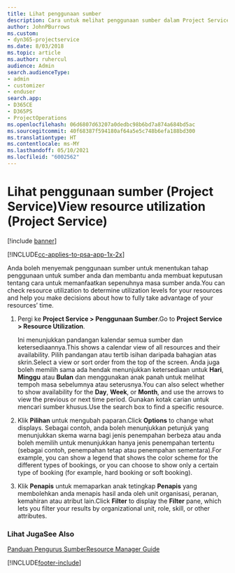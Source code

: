 ```yaml
---
title: Lihat penggunaan sumber
description: Cara untuk melihat penggunaan sumber dalam Project Service
author: JohnPBurrows
ms.custom:
- dyn365-projectservice
ms.date: 8/03/2018
ms.topic: article
ms.author: ruhercul
audience: Admin
search.audienceType:
- admin
- customizer
- enduser
search.app:
- D365CE
- D365PS
- ProjectOperations
ms.openlocfilehash: 06d6807d63207a0dedbc98b6bd7a874a684bd5ac
ms.sourcegitcommit: 40f68387f594180af64a5e5c748b6efa188bd300
ms.translationtype: HT
ms.contentlocale: ms-MY
ms.lasthandoff: 05/10/2021
ms.locfileid: "6002562"
---
```

# <a name="view-resource-utilization-project-service"></a><span data-ttu-id="bcb27-103">Lihat penggunaan sumber (Project Service)</span><span class="sxs-lookup"><span data-stu-id="bcb27-103">View resource utilization (Project Service)</span></span>

[!include [banner](../includes/psa-now-project-operations.md)]

[!INCLUDE[cc-applies-to-psa-app-1x-2x](../includes/cc-applies-to-psa-app-1x-2x.md)]

<span data-ttu-id="bcb27-104">Anda boleh menyemak penggunaan sumber untuk menentukan tahap penggunaan untuk sumber anda dan membantu anda membuat keputusan tentang cara untuk memanfaatkan sepenuhnya masa sumber anda.</span><span class="sxs-lookup"><span data-stu-id="bcb27-104">You can check resource utilization to determine utilization levels for your resources and help you make decisions about how to fully take advantage of your resources’ time.</span></span>  
  
1. <span data-ttu-id="bcb27-105">Pergi ke **Project Service > Penggunaan Sumber**.</span><span class="sxs-lookup"><span data-stu-id="bcb27-105">Go to **Project Service > Resource Utilization**.</span></span> 

     <span data-ttu-id="bcb27-106">Ini menunjukkan pandangan kalendar semua sumber dan ketersediaannya.</span><span class="sxs-lookup"><span data-stu-id="bcb27-106">This shows a calendar view of all resources and their availability.</span></span> <span data-ttu-id="bcb27-107">Pilih pandangan atau tertib isihan daripada bahagian atas skrin.</span><span class="sxs-lookup"><span data-stu-id="bcb27-107">Select a view or sort order from the top of the screen.</span></span> <span data-ttu-id="bcb27-108">Anda juga boleh memilih sama ada hendak menunjukkan ketersediaan untuk **Hari**, **Minggu** atau **Bulan** dan menggunakan anak panah untuk melihat tempoh masa sebelumnya atau seterusnya.</span><span class="sxs-lookup"><span data-stu-id="bcb27-108">You can also select whether to show availability for the **Day**, **Week**, or **Month**, and use the arrows to view the previous or next time period.</span></span> <span data-ttu-id="bcb27-109">Gunakan kotak carian untuk mencari sumber khusus.</span><span class="sxs-lookup"><span data-stu-id="bcb27-109">Use the search box to find a specific resource.</span></span>      
  
2. <span data-ttu-id="bcb27-110">Klik **Pilihan** untuk mengubah paparan.</span><span class="sxs-lookup"><span data-stu-id="bcb27-110">Click **Options** to change what displays.</span></span> <span data-ttu-id="bcb27-111">Sebagai contoh, anda boleh menunjukkan petunjuk yang menunjukkan skema warna bagi jenis penempahan berbeza atau anda boleh memilih untuk menunjukkan hanya jenis penempahan tertentu (sebagai contoh, penempahan tetap atau penempahan sementara).</span><span class="sxs-lookup"><span data-stu-id="bcb27-111">For example, you can show a legend that shows the color scheme for the different types of bookings, or you can choose to show only a certain type of booking (for example, hard booking or soft booking).</span></span>  

3. <span data-ttu-id="bcb27-112">Klik **Penapis** untuk memaparkan anak tetingkap **Penapis** yang membolehkan anda menapis hasil anda oleh unit organisasi, peranan, kemahiran atau atribut lain.</span><span class="sxs-lookup"><span data-stu-id="bcb27-112">Click **Filter** to display the **Filter** pane, which lets you filter your results by organizational unit, role, skill, or other attributes.</span></span>  
  
### <a name="see-also"></a><span data-ttu-id="bcb27-113">Lihat Juga</span><span class="sxs-lookup"><span data-stu-id="bcb27-113">See Also</span></span>  
 [<span data-ttu-id="bcb27-114">Panduan Pengurus Sumber</span><span class="sxs-lookup"><span data-stu-id="bcb27-114">Resource Manager Guide</span></span>](../psa/resource-manager-guide.md)


[!INCLUDE[footer-include](../includes/footer-banner.md)]